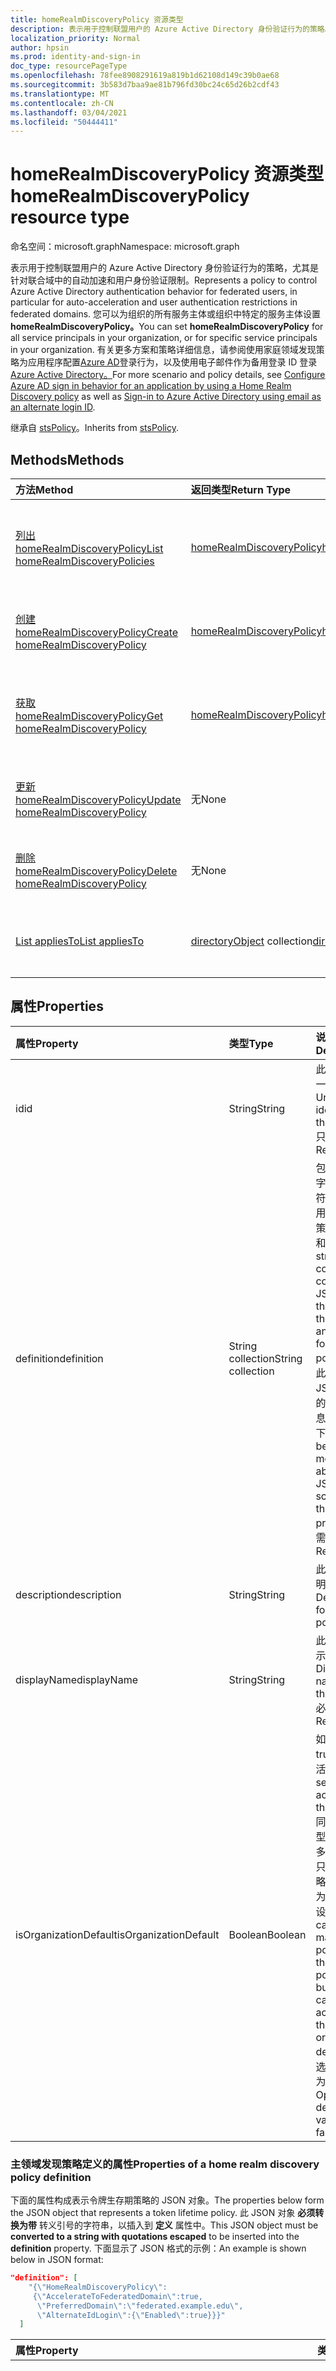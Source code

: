 ```yaml
---
title: homeRealmDiscoveryPolicy 资源类型
description: 表示用于控制联盟用户的 Azure Active Directory 身份验证行为的策略。
localization_priority: Normal
author: hpsin
ms.prod: identity-and-sign-in
doc_type: resourcePageType
ms.openlocfilehash: 78fee8908291619a819b1d62108d149c39b0ae68
ms.sourcegitcommit: 3b583d7baa9ae81b796fd30bc24c65d26b2cdf43
ms.translationtype: MT
ms.contentlocale: zh-CN
ms.lasthandoff: 03/04/2021
ms.locfileid: "50444411"
---
```

# <a name="homerealmdiscoverypolicy-resource-type"></a><span data-ttu-id="d9789-103">homeRealmDiscoveryPolicy 资源类型</span><span class="sxs-lookup"><span data-stu-id="d9789-103">homeRealmDiscoveryPolicy resource type</span></span>

<span data-ttu-id="d9789-104">命名空间：microsoft.graph</span><span class="sxs-lookup"><span data-stu-id="d9789-104">Namespace: microsoft.graph</span></span>

<span data-ttu-id="d9789-105">表示用于控制联盟用户的 Azure Active Directory 身份验证行为的策略，尤其是针对联合域中的自动加速和用户身份验证限制。</span><span class="sxs-lookup"><span data-stu-id="d9789-105">Represents a policy to control Azure Active Directory authentication behavior for federated users, in particular for auto-acceleration and user authentication restrictions in federated domains.</span></span> <span data-ttu-id="d9789-106">您可以为组织的所有服务主体或组织中特定的服务主体设置 **homeRealmDiscoveryPolicy。**</span><span class="sxs-lookup"><span data-stu-id="d9789-106">You can set **homeRealmDiscoveryPolicy** for all service principals in your organization, or for specific service principals in your organization.</span></span> <span data-ttu-id="d9789-107">有关更多方案和策略详细信息，请参阅使用家庭领域发现策略为应用程序配置[Azure AD](/azure/active-directory/manage-apps/configure-authentication-for-federated-users-portal)登录行为，以及使用电子邮件作为备用登录 ID 登录[Azure Active Directory。](/azure/active-directory/authentication/howto-authentication-use-email-signin)</span><span class="sxs-lookup"><span data-stu-id="d9789-107">For more scenario and policy details, see [Configure Azure AD sign in behavior for an application by using a Home Realm Discovery policy](/azure/active-directory/manage-apps/configure-authentication-for-federated-users-portal) as well as [Sign-in to Azure Active Directory using email as an alternate login ID](/azure/active-directory/authentication/howto-authentication-use-email-signin).</span></span>

<span data-ttu-id="d9789-108">继承自 [stsPolicy](stsPolicy.md)。</span><span class="sxs-lookup"><span data-stu-id="d9789-108">Inherits from [stsPolicy](stsPolicy.md).</span></span>

## <a name="methods"></a><span data-ttu-id="d9789-109">Methods</span><span class="sxs-lookup"><span data-stu-id="d9789-109">Methods</span></span>

| <span data-ttu-id="d9789-110">方法</span><span class="sxs-lookup"><span data-stu-id="d9789-110">Method</span></span>       | <span data-ttu-id="d9789-111">返回类型</span><span class="sxs-lookup"><span data-stu-id="d9789-111">Return Type</span></span> | <span data-ttu-id="d9789-112">说明</span><span class="sxs-lookup"><span data-stu-id="d9789-112">Description</span></span> |
|:-------------|:------------|:------------|
| [<span data-ttu-id="d9789-113">列出 homeRealmDiscoveryPolicy</span><span class="sxs-lookup"><span data-stu-id="d9789-113">List homeRealmDiscoveryPolicies</span></span>](../api/homerealmdiscoverypolicy-list.md) | [<span data-ttu-id="d9789-114">homeRealmDiscoveryPolicy</span><span class="sxs-lookup"><span data-stu-id="d9789-114">homeRealmDiscoveryPolicy</span></span>](homerealmdiscoverypolicy.md) | <span data-ttu-id="d9789-115">读取 homeRealmDiscoveryPolicies 对象的属性和关系。</span><span class="sxs-lookup"><span data-stu-id="d9789-115">Read properties and relationships of homeRealmDiscoveryPolicies objects.</span></span> |
| [<span data-ttu-id="d9789-116">创建 homeRealmDiscoveryPolicy</span><span class="sxs-lookup"><span data-stu-id="d9789-116">Create homeRealmDiscoveryPolicy</span></span>](../api/homerealmdiscoverypolicy-post-homerealmdiscoverypolicies.md) | [<span data-ttu-id="d9789-117">homeRealmDiscoveryPolicy</span><span class="sxs-lookup"><span data-stu-id="d9789-117">homeRealmDiscoveryPolicy</span></span>](homerealmdiscoverypolicy.md) | <span data-ttu-id="d9789-118">创建 homeRealmDiscoveryPolicy 对象。</span><span class="sxs-lookup"><span data-stu-id="d9789-118">Create a homeRealmDiscoveryPolicy object.</span></span> |
| [<span data-ttu-id="d9789-119">获取 homeRealmDiscoveryPolicy</span><span class="sxs-lookup"><span data-stu-id="d9789-119">Get homeRealmDiscoveryPolicy</span></span>](../api/homerealmdiscoverypolicy-get.md) | [<span data-ttu-id="d9789-120">homeRealmDiscoveryPolicy</span><span class="sxs-lookup"><span data-stu-id="d9789-120">homeRealmDiscoveryPolicy</span></span>](homerealmdiscoverypolicy.md) | <span data-ttu-id="d9789-121">读取 homeRealmDiscoveryPolicy 对象的属性和关系。</span><span class="sxs-lookup"><span data-stu-id="d9789-121">Read properties and relationships of a homeRealmDiscoveryPolicy object.</span></span> |
| [<span data-ttu-id="d9789-122">更新 homeRealmDiscoveryPolicy</span><span class="sxs-lookup"><span data-stu-id="d9789-122">Update homeRealmDiscoveryPolicy</span></span>](../api/homerealmdiscoverypolicy-update.md) | <span data-ttu-id="d9789-123">无</span><span class="sxs-lookup"><span data-stu-id="d9789-123">None</span></span> | <span data-ttu-id="d9789-124">更新 homeRealmDiscoveryPolicy 对象。</span><span class="sxs-lookup"><span data-stu-id="d9789-124">Update a homeRealmDiscoveryPolicy object.</span></span> |
| [<span data-ttu-id="d9789-125">删除 homeRealmDiscoveryPolicy</span><span class="sxs-lookup"><span data-stu-id="d9789-125">Delete homeRealmDiscoveryPolicy</span></span>](../api/homerealmdiscoverypolicy-delete.md) | <span data-ttu-id="d9789-126">无</span><span class="sxs-lookup"><span data-stu-id="d9789-126">None</span></span> | <span data-ttu-id="d9789-127">删除 homeRealmDiscoveryPolicy 对象。</span><span class="sxs-lookup"><span data-stu-id="d9789-127">Delete a homeRealmDiscoveryPolicy object.</span></span> |
| [<span data-ttu-id="d9789-128">List appliesTo</span><span class="sxs-lookup"><span data-stu-id="d9789-128">List appliesTo</span></span>](../api/homerealmdiscoverypolicy-list-appliesto.md) | <span data-ttu-id="d9789-129">[directoryObject](directoryobject.md) collection</span><span class="sxs-lookup"><span data-stu-id="d9789-129">[directoryObject](directoryobject.md) collection</span></span> | <span data-ttu-id="d9789-130">获取已应用此策略的 directoryObjects 列表。</span><span class="sxs-lookup"><span data-stu-id="d9789-130">Get the list of directoryObjects that this policy has been applied to.</span></span> |

## <a name="properties"></a><span data-ttu-id="d9789-131">属性</span><span class="sxs-lookup"><span data-stu-id="d9789-131">Properties</span></span>

| <span data-ttu-id="d9789-132">属性</span><span class="sxs-lookup"><span data-stu-id="d9789-132">Property</span></span>     | <span data-ttu-id="d9789-133">类型</span><span class="sxs-lookup"><span data-stu-id="d9789-133">Type</span></span>        | <span data-ttu-id="d9789-134">说明</span><span class="sxs-lookup"><span data-stu-id="d9789-134">Description</span></span> |
|:-------------|:------------|:------------|
|<span data-ttu-id="d9789-135">id</span><span class="sxs-lookup"><span data-stu-id="d9789-135">id</span></span>|<span data-ttu-id="d9789-136">String</span><span class="sxs-lookup"><span data-stu-id="d9789-136">String</span></span>| <span data-ttu-id="d9789-137">此策略的唯一标识符。</span><span class="sxs-lookup"><span data-stu-id="d9789-137">Unique identifier for this policy.</span></span> <span data-ttu-id="d9789-138">只读。</span><span class="sxs-lookup"><span data-stu-id="d9789-138">Read-only.</span></span>|
|<span data-ttu-id="d9789-139">definition</span><span class="sxs-lookup"><span data-stu-id="d9789-139">definition</span></span>|<span data-ttu-id="d9789-140">String collection</span><span class="sxs-lookup"><span data-stu-id="d9789-140">String collection</span></span>| <span data-ttu-id="d9789-141">包含 JSON 字符串的字符串集合，用于定义此策略的规则和设置。</span><span class="sxs-lookup"><span data-stu-id="d9789-141">A string collection containing a JSON string that defines the rules and settings for this policy.</span></span> <span data-ttu-id="d9789-142">有关此属性的 JSON 架构的详细信息，请参阅下文。</span><span class="sxs-lookup"><span data-stu-id="d9789-142">See below for more details about the JSON schema for this property.</span></span> <span data-ttu-id="d9789-143">必需。</span><span class="sxs-lookup"><span data-stu-id="d9789-143">Required.</span></span>|
|<span data-ttu-id="d9789-144">description</span><span class="sxs-lookup"><span data-stu-id="d9789-144">description</span></span>|<span data-ttu-id="d9789-145">String</span><span class="sxs-lookup"><span data-stu-id="d9789-145">String</span></span>| <span data-ttu-id="d9789-146">此策略的说明。</span><span class="sxs-lookup"><span data-stu-id="d9789-146">Description for this policy.</span></span>|
|<span data-ttu-id="d9789-147">displayName</span><span class="sxs-lookup"><span data-stu-id="d9789-147">displayName</span></span>|<span data-ttu-id="d9789-148">String</span><span class="sxs-lookup"><span data-stu-id="d9789-148">String</span></span>| <span data-ttu-id="d9789-149">此策略的显示名称。</span><span class="sxs-lookup"><span data-stu-id="d9789-149">Display name for this policy.</span></span> <span data-ttu-id="d9789-150">必填。</span><span class="sxs-lookup"><span data-stu-id="d9789-150">Required.</span></span>|
|<span data-ttu-id="d9789-151">isOrganizationDefault</span><span class="sxs-lookup"><span data-stu-id="d9789-151">isOrganizationDefault</span></span>|<span data-ttu-id="d9789-152">Boolean</span><span class="sxs-lookup"><span data-stu-id="d9789-152">Boolean</span></span>|<span data-ttu-id="d9789-153">如果设置为 true，则激活此策略。</span><span class="sxs-lookup"><span data-stu-id="d9789-153">If set to true, activates this policy.</span></span> <span data-ttu-id="d9789-154">同一策略类型可以有很多策略，但只有一个策略可以激活为组织默认设置。</span><span class="sxs-lookup"><span data-stu-id="d9789-154">There can be many policies for the same policy type, but only one can be activated as the organization default.</span></span> <span data-ttu-id="d9789-155">可选，默认值为 false。</span><span class="sxs-lookup"><span data-stu-id="d9789-155">Optional, default value is false.</span></span>|


### <a name="properties-of-a-home-realm-discovery-policy-definition"></a><span data-ttu-id="d9789-156">主领域发现策略定义的属性</span><span class="sxs-lookup"><span data-stu-id="d9789-156">Properties of a home realm discovery policy definition</span></span>
<span data-ttu-id="d9789-157">下面的属性构成表示令牌生存期策略的 JSON 对象。</span><span class="sxs-lookup"><span data-stu-id="d9789-157">The properties below form the JSON object that represents a token lifetime policy.</span></span> <span data-ttu-id="d9789-158">此 JSON 对象 **必须转换为带** 转义引号的字符串，以插入到 **定义** 属性中。</span><span class="sxs-lookup"><span data-stu-id="d9789-158">This JSON object must be **converted to a string with quotations escaped** to be inserted into the **definition** property.</span></span> <span data-ttu-id="d9789-159">下面显示了 JSON 格式的示例：</span><span class="sxs-lookup"><span data-stu-id="d9789-159">An example is shown below in JSON format:</span></span>

<!-- {
  "blockType": "ignored"
}-->
``` json
"definition": [
    "{\"HomeRealmDiscoveryPolicy\":
     {\"AccelerateToFederatedDomain\":true,
      \"PreferredDomain\":\"federated.example.edu\",
      \"AlternateIdLogin\":{\"Enabled\":true}}}"
  ]
```

| <span data-ttu-id="d9789-160">属性</span><span class="sxs-lookup"><span data-stu-id="d9789-160">Property</span></span>     | <span data-ttu-id="d9789-161">类型</span><span class="sxs-lookup"><span data-stu-id="d9789-161">Type</span></span>   |<span data-ttu-id="d9789-162">说明</span><span class="sxs-lookup"><span data-stu-id="d9789-162">Description</span></span>| 
|:---------------|:--------|:----------|
|<span data-ttu-id="d9789-163">AccelerateToFederatedDomain</span><span class="sxs-lookup"><span data-stu-id="d9789-163">AccelerateToFederatedDomain</span></span>|<span data-ttu-id="d9789-164">Boolean</span><span class="sxs-lookup"><span data-stu-id="d9789-164">Boolean</span></span>| <span data-ttu-id="d9789-165">设置为 `true` 自动加速 (绕过主领域发现) 。</span><span class="sxs-lookup"><span data-stu-id="d9789-165">Set to `true` for auto-acceleration (bypass home realm discovery).</span></span> <span data-ttu-id="d9789-166">如果租户中只有一个已验证和联合域，用户将直接进入联合标识提供程序 (例如 `true` ADFS) 登录。</span><span class="sxs-lookup"><span data-stu-id="d9789-166">If `true` and there is only one verified and federated domain in the tenant, then users will be taken straight to the federated identity provider (such as ADFS) for sign in.</span></span> <span data-ttu-id="d9789-167">如果 `true` 租户中存在多个已验证域，则必须指定 **PreferredDomain。**</span><span class="sxs-lookup"><span data-stu-id="d9789-167">If `true` and there is more than one verified domain in the tenant, **PreferredDomain** must be specified.</span></span> <span data-ttu-id="d9789-168">可选。</span><span class="sxs-lookup"><span data-stu-id="d9789-168">Optional.</span></span>|
|<span data-ttu-id="d9789-169">PreferredDomain</span><span class="sxs-lookup"><span data-stu-id="d9789-169">PreferredDomain</span></span>|<span data-ttu-id="d9789-170">String</span><span class="sxs-lookup"><span data-stu-id="d9789-170">String</span></span>| <span data-ttu-id="d9789-171">指定要加速登录的域。</span><span class="sxs-lookup"><span data-stu-id="d9789-171">Specifies a domain to accelerate sign-in to.</span></span> <span data-ttu-id="d9789-172">如果租户只有一个联合域，可以省略它。</span><span class="sxs-lookup"><span data-stu-id="d9789-172">It can be omitted if the tenant has only one federated domain.</span></span> <span data-ttu-id="d9789-173">如果省略它，并且存在多个已验证的联合域，则此策略无效。</span><span class="sxs-lookup"><span data-stu-id="d9789-173">If it is omitted, and there is more than one verified federated domain, this policy has no effect.</span></span> <span data-ttu-id="d9789-174">如果 **AccelerateToFederatedDomain** 为 ，则必需 `true` 。</span><span class="sxs-lookup"><span data-stu-id="d9789-174">Required if **AccelerateToFederatedDomain** is `true`.</span></span>|
|<span data-ttu-id="d9789-175">AllowCloudPasswordValidation</span><span class="sxs-lookup"><span data-stu-id="d9789-175">AllowCloudPasswordValidation</span></span>|<span data-ttu-id="d9789-176">Boolean</span><span class="sxs-lookup"><span data-stu-id="d9789-176">Boolean</span></span>| <span data-ttu-id="d9789-177">设置为允许应用程序通过直接向 Azure Active Directory 令牌终结点显示用户名/密码凭据来 `true` 对联盟用户进行身份验证。</span><span class="sxs-lookup"><span data-stu-id="d9789-177">Set to `true` to allow an application to authenticate a federated user by presenting username/password credentials directly to the Azure Active Directory token endpoint.</span></span> <span data-ttu-id="d9789-178">仅在启用密码哈希同步时有效。</span><span class="sxs-lookup"><span data-stu-id="d9789-178">Only works if Password Hash Sync is enabled.</span></span> <span data-ttu-id="d9789-179">可选。</span><span class="sxs-lookup"><span data-stu-id="d9789-179">Optional.</span></span>|
|<span data-ttu-id="d9789-180">AlternateIdLogin</span><span class="sxs-lookup"><span data-stu-id="d9789-180">AlternateIdLogin</span></span>| <span data-ttu-id="d9789-181">Json</span><span class="sxs-lookup"><span data-stu-id="d9789-181">Json</span></span> |<span data-ttu-id="d9789-182">设置为 {"Enabled"： true} 以允许使用电子邮件作为备用登录 [ID 进行](/azure/active-directory/authentication/howto-authentication-use-email-signin)Azure AD 登录。</span><span class="sxs-lookup"><span data-stu-id="d9789-182">Set to {"Enabled": true} to allow Azure AD sign-in using email as [an alternate login ID](/azure/active-directory/authentication/howto-authentication-use-email-signin).</span></span> <span data-ttu-id="d9789-183">仅在 **IsOrganizationDefault 设置为** 时有效 `true` 。</span><span class="sxs-lookup"><span data-stu-id="d9789-183">Only works when **IsOrganizationDefault** is set to `true`.</span></span> <span data-ttu-id="d9789-184">可选。</span><span class="sxs-lookup"><span data-stu-id="d9789-184">Optional.</span></span>|

## <a name="relationships"></a><span data-ttu-id="d9789-185">关系</span><span class="sxs-lookup"><span data-stu-id="d9789-185">Relationships</span></span>

| <span data-ttu-id="d9789-186">关系</span><span class="sxs-lookup"><span data-stu-id="d9789-186">Relationship</span></span> | <span data-ttu-id="d9789-187">类型</span><span class="sxs-lookup"><span data-stu-id="d9789-187">Type</span></span>        | <span data-ttu-id="d9789-188">说明</span><span class="sxs-lookup"><span data-stu-id="d9789-188">Description</span></span> |
|:-------------|:------------|:------------|
|<span data-ttu-id="d9789-189">appliesTo</span><span class="sxs-lookup"><span data-stu-id="d9789-189">appliesTo</span></span>|<span data-ttu-id="d9789-190">[directoryObject](directoryobject.md) collection</span><span class="sxs-lookup"><span data-stu-id="d9789-190">[directoryObject](directoryobject.md) collection</span></span>| <span data-ttu-id="d9789-191">已应用此策略的 [directoryObject](directoryObject.md) 集合。</span><span class="sxs-lookup"><span data-stu-id="d9789-191">The [directoryObject](directoryObject.md) collection that this policy has been applied to.</span></span> <span data-ttu-id="d9789-192">只读。</span><span class="sxs-lookup"><span data-stu-id="d9789-192">Read-only.</span></span>|

## <a name="json-representation"></a><span data-ttu-id="d9789-193">JSON 表示形式</span><span class="sxs-lookup"><span data-stu-id="d9789-193">JSON representation</span></span>

<span data-ttu-id="d9789-194">下面是资源的 JSON 表示形式。</span><span class="sxs-lookup"><span data-stu-id="d9789-194">The following is a JSON representation of the resource.</span></span>

<!-- {
  "blockType": "resource",
  "optionalProperties": [

  ],
  "@odata.type": "microsoft.graph.homeRealmDiscoveryPolicy",
  "keyProperty": "id"
}-->

```json
{
  "definition": ["String"],
  "description": "String",
  "displayName": "String",
  "id": "String (identifier)",
  "isOrganizationDefault": true
}
```

<!-- uuid: 16cd6b66-4b1a-43a1-adaf-3a886856ed98
2019-02-04 14:57:30 UTC -->
<!-- {
  "type": "#page.annotation",
  "description": "homeRealmDiscoveryPolicy resource",
  "keywords": "",
  "section": "documentation",
  "tocPath": ""
}-->
